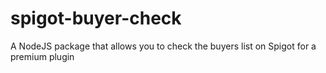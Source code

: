 # spigot-buyer-check
A NodeJS package that allows you to check the buyers list on Spigot for a premium plugin

